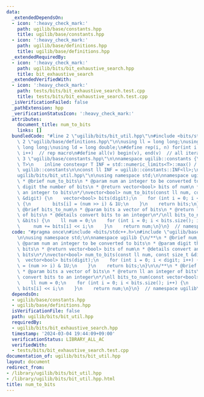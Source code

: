 ```yaml
---
data:
  _extendedDependsOn:
  - icon: ':heavy_check_mark:'
    path: ugilib/base/constants.hpp
    title: ugilib/base/constants.hpp
  - icon: ':heavy_check_mark:'
    path: ugilib/base/definitions.hpp
    title: ugilib/base/definitions.hpp
  _extendedRequiredBy:
  - icon: ':heavy_check_mark:'
    path: ugilib/bits/bit_exhaustive_search.hpp
    title: bit_exhaustive_search
  _extendedVerifiedWith:
  - icon: ':heavy_check_mark:'
    path: tests/bits/bit_exhaustive_search.test.cpp
    title: tests/bits/bit_exhaustive_search.test.cpp
  _isVerificationFailed: false
  _pathExtension: hpp
  _verificationStatusIcon: ':heavy_check_mark:'
  attributes:
    document_title: num_to_bits
    links: []
  bundledCode: "#line 2 \"ugilib/bits/bit_util.hpp\"\n#include <bits/stdc++.h>\n#line\
    \ 2 \"ugilib/base/definitions.hpp\"\n\nusing ll = long long;\nusing ull = unsigned\
    \ long long;\nusing ld = long double;\n#define rep(i, n) for(int i = 0; i < (int)(n);\
    \ i++)  // rep macro\n#define all(v) begin(v), end(v)  // all iterator\n#line\
    \ 3 \"ugilib/base/constants.hpp\"\n\nnamespace ugilib::constants {\n    template<typename\
    \ T>\n    inline constexpr T INF = std::numeric_limits<T>::max() / 4;\n} // namespace\
    \ ugilib::constants\n\nconst ll INF = ugilib::constants::INF<ll>;\n#line 4 \"\
    ugilib/bits/bit_util.hpp\"\n\nusing namespace std;\n\nnamespace ugilib {\n/**\n\
    \ * @brief num_to_bits\n * @param num an integer to be converted to bits\n * @param\
    \ digit the number of bits\n * @return vector<bool> bits of num\n * @details convert\
    \ an integer to bits\n*/\nvector<bool> num_to_bits(const ll num, const size_t\
    \ &digit) {\n    vector<bool> bits(digit);\n    for (int i = 0; i < digit; i++)\
    \ {\n        bits[i] = (num >> i) & 1U;\n    }\n    return bits;\n}\n\n/**\n *\
    \ @brief bits_to_num\n * @param bits a vector of bits\n * @return ll an integer\
    \ of bits\n * @details convert bits to an integer\n*/\nll bits_to_num(const vector<bool>\
    \ &bits) {\n    ll num = 0;\n    for (int i = 0; i < bits.size(); i++) {\n   \
    \     num += bits[i] << i;\n    }\n    return num;\n}\n}  // namespace ugilib\n"
  code: "#pragma once\n#include <bits/stdc++.h>\n#include \"ugilib/base/constants.hpp\"\
    \n\nusing namespace std;\n\nnamespace ugilib {\n/**\n * @brief num_to_bits\n *\
    \ @param num an integer to be converted to bits\n * @param digit the number of\
    \ bits\n * @return vector<bool> bits of num\n * @details convert an integer to\
    \ bits\n*/\nvector<bool> num_to_bits(const ll num, const size_t &digit) {\n  \
    \  vector<bool> bits(digit);\n    for (int i = 0; i < digit; i++) {\n        bits[i]\
    \ = (num >> i) & 1U;\n    }\n    return bits;\n}\n\n/**\n * @brief bits_to_num\n\
    \ * @param bits a vector of bits\n * @return ll an integer of bits\n * @details\
    \ convert bits to an integer\n*/\nll bits_to_num(const vector<bool> &bits) {\n\
    \    ll num = 0;\n    for (int i = 0; i < bits.size(); i++) {\n        num +=\
    \ bits[i] << i;\n    }\n    return num;\n}\n}  // namespace ugilib\n"
  dependsOn:
  - ugilib/base/constants.hpp
  - ugilib/base/definitions.hpp
  isVerificationFile: false
  path: ugilib/bits/bit_util.hpp
  requiredBy:
  - ugilib/bits/bit_exhaustive_search.hpp
  timestamp: '2024-03-04 19:44:09+09:00'
  verificationStatus: LIBRARY_ALL_AC
  verifiedWith:
  - tests/bits/bit_exhaustive_search.test.cpp
documentation_of: ugilib/bits/bit_util.hpp
layout: document
redirect_from:
- /library/ugilib/bits/bit_util.hpp
- /library/ugilib/bits/bit_util.hpp.html
title: num_to_bits
---
```

